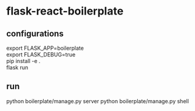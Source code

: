 # flask-react-boilerplate

## configurations
export FLASK_APP=boilerplate  
export FLASK_DEBUG=true  
pip install -e .  
flask run  


## run 
python boilerplate/manage.py server 
python boilerplate/manage.py shell